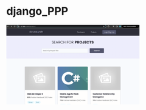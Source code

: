 # django_PPP

<img src="https://github.com/arthurbirate/django_PPP/blob/main/screenshots/Screenshot%202024-02-10%20at%2012.50.02.png" alt="Alt text" width="350"/>

